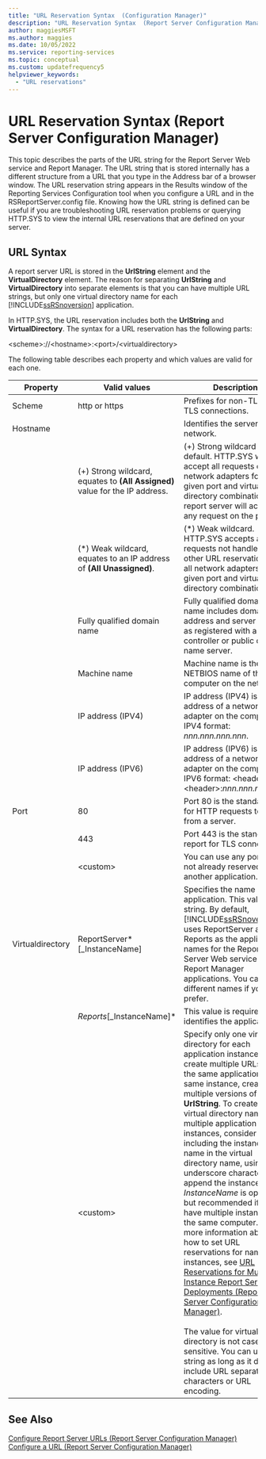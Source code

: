 ```yaml
---
title: "URL Reservation Syntax  (Configuration Manager)"
description: "URL Reservation Syntax  (Report Server Configuration Manager)"
author: maggiesMSFT
ms.author: maggies
ms.date: 10/05/2022
ms.service: reporting-services
ms.topic: conceptual
ms.custom: updatefrequency5
helpviewer_keywords:
  - "URL reservations"
---
```

# URL Reservation Syntax  (Report Server Configuration Manager)
  This topic describes the parts of the URL string for the Report Server Web service and Report Manager. The URL string that is stored internally has a different structure from a URL that you type in the Address bar of a browser window. The URL reservation string appears in the Results window of the Reporting Services Configuration tool when you configure a URL and in the RSReportServer.config file. Knowing how the URL string is defined can be useful if you are troubleshooting URL reservation problems or querying HTTP.SYS to view the internal URL reservations that are defined on your server.  
  
## URL Syntax  
 A report server URL is stored in the **UrlString** element and the **VirtualDirectory** element. The reason for separating **UrlString** and **VirtualDirectory** into separate elements is that you can have multiple URL strings, but only one virtual directory name for each [!INCLUDE[ssRSnoversion](../../includes/ssrsnoversion-md.md)] application.  
  
 In HTTP.SYS, the URL reservation includes both the **UrlString** and **VirtualDirectory**. The syntax for a URL reservation has the following parts:  
  
 \<scheme>://\<hostname>:\<port>/\<virtualdirectory>  
  
 The following table describes each property and which values are valid for each one.  
  
|Property|Valid values|Description|  
|--------------|------------------|-----------------|  
|Scheme|http or https|Prefixes for non-TLS and TLS connections.|  
|Hostname| | Identifies the server on the network.|
| |(+) Strong wildcard, equates to **(All Assigned)** value for the IP address. | (+) Strong wildcard is the default. HTTP.SYS will accept all requests on all network adapters for a given port and virtual directory combination. The report server will accept any request on the port.|
| | (\*) Weak wildcard, equates to an IP address of **(All Unassigned)**. | (\*) Weak wildcard. HTTP.SYS accepts all requests not handled by other URL reservations on all network adapters for a given port and virtual directory combination.|
| | Fully qualified domain name | Fully qualified domain name includes domain address and server name, as registered with a domain controller or public domain name server.|
| | Machine name | Machine name is the NETBIOS name of the computer on the network.|
| | IP address (IPV4)| IP address (IPV4) is the IP address of a network adapter on the computer in IPV4 format: *nnn.nnn.nnn.nnn*.|
| | IP address (IPV6) | IP address (IPV6) is the IP address of a network adapter on the computer in IPV6 format: \<header>:\<header>:*nnn.nnn.nnn.nnn*.| 
|Port|80 | Port 80 is the standard port for HTTP requests to and from a server.|
| |443 |Port 443 is the standard report for TLS connections.|
| |\<custom>| You can use any port that is not already reserved by another application.|
|Virtualdirectory|ReportServer*[_InstanceName]| Specifies the name of the application. This value is a string. By default, [!INCLUDE[ssRSnoversion](../../includes/ssrsnoversion-md.md)] uses ReportServer and Reports as the application names for the Report Server Web service and Report Manager applications. You can use different names if you prefer.|
| |*Reports*[_InstanceName]* | This value is required. It identifies the application.|
| |\<custom>|Specify only one virtual directory for each application instance. To create multiple URLs for the same application in the same instance, create multiple versions of the **UrlString**. To create unique virtual directory names for multiple application instances, consider including the instance name in the virtual directory name, using the underscore character (_) to append the instance name. *InstanceName* is optional, but recommended if you have multiple instances on the same computer. For more information about how to set URL reservations for named instances, see [URL Reservations for Multi-Instance Report Server Deployments  &#40;Report Server Configuration Manager&#41;](../../reporting-services/install-windows/url-reservations-for-multi-instance-report-server-deployments.md).<br /><br /> The value for virtual directory is not case-sensitive. You can use any string as long as it does not include URL separator characters or URL encoding.|  
  
## See Also  
 [Configure Report Server URLs  &#40;Report Server Configuration Manager&#41;](../../reporting-services/install-windows/configure-report-server-urls-ssrs-configuration-manager.md)   
 [Configure a URL  &#40;Report Server Configuration Manager&#41;](../../reporting-services/install-windows/configure-a-url-ssrs-configuration-manager.md)  
  
  
